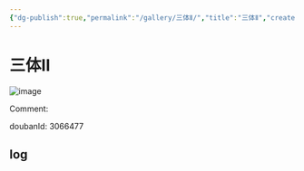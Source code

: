 ```yaml
---
{"dg-publish":true,"permalink":"/gallery/三体Ⅱ/","title":"三体Ⅱ","created":"2025-05-31T15:47:51.817+08:00"}
---
```



# 三体Ⅱ

![image](https://hiraeth-picbed.oss-cn-beijing.aliyuncs.com/20250531154751.webp)

Comment: 



doubanId: 3066477

## log

